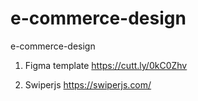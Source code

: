 # e-commerce-design
e-commerce-design

1) Figma template
https://cutt.ly/0kC0Zhv

2) Swiperjs
https://swiperjs.com/
